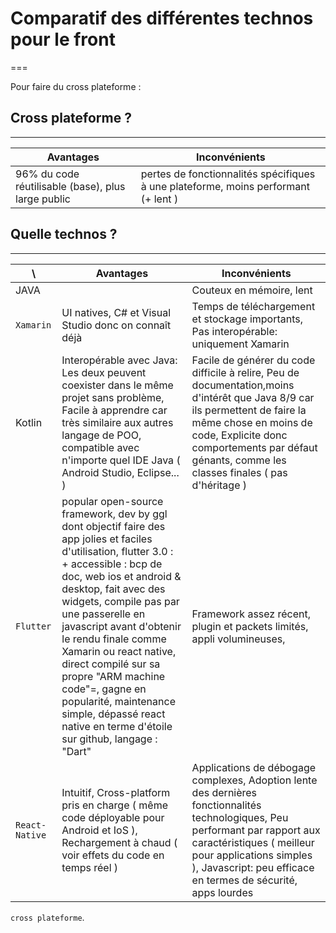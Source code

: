 # Comparatif des différentes technos pour le front
===

Pour faire du cross plateforme : 
## Cross plateforme ?
---

Avantages | Inconvénients 
 --- | --- 
96% du code réutilisable (base), plus large public | pertes de fonctionnalités spécifiques à une plateforme, moins performant (+ lent )

## Quelle technos ?
---

\ | Avantages | Inconvénients 
 --- | --- | --- 
JAVA |  |Couteux en mémoire, lent 
`Xamarin` | UI natives, C# et Visual Studio donc on connaît déjà | Temps de téléchargement et stockage importants, Pas interopérable: uniquement Xamarin
Kotlin | Interopérable avec Java: Les deux peuvent coexister dans le même projet sans problème, Facile à apprendre car très similaire aux autres langage de POO, compatible avec n'importe quel IDE Java ( Android Studio, Eclipse... ) | Facile de générer du code difficile à relire, Peu de documentation,moins d'intérêt que Java 8/9 car ils permettent de faire la même chose en moins de code, Explicite donc comportements par défaut génants, comme les classes finales ( pas d'héritage )
`Flutter` |  popular open-source framework, dev by ggl dont objectif faire des app jolies et faciles d'utilisation, flutter 3.0 : + accessible : bcp de doc, web ios et android & desktop, fait avec des widgets, compile pas par une passerelle en javascript avant d'obtenir le rendu finale comme Xamarin ou react native, direct compilé sur sa propre "ARM machine code"=, gagne en popularité, maintenance simple, dépassé react native en terme d'étoile sur github, langage : "Dart" | Framework assez récent, plugin et packets limités, appli volumineuses, 
`React-Native` | Intuitif, Cross-platform pris en charge ( même code déployable pour Android et IoS ), Rechargement à chaud ( voir effets du code en temps réel ) | Applications de débogage complexes, Adoption lente des dernières fonctionnalités technologiques, Peu performant par rapport aux caractéristiques ( meilleur pour applications simples ), Javascript: peu efficace en termes de sécurité, apps lourdes

`cross plateforme`.
